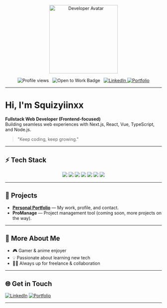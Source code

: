 <!-- Squizyiinxx's GitHub Profile README - Minimalist, Global, Professional -->

<p align="center">
  <img src="https://svgshare.com/i/16pM.svg" width="220" alt="Developer Avatar" />
</p>

<p align="center">
  <img src="https://komarev.com/ghpvc/?username=Squizyiinxx&style=flat-square&color=14E9BC" alt="Profile views" />
  &nbsp;
  <img src="https://img.shields.io/badge/Open%20to%20Work-14E9BC?style=flat-square&logo=github&logoColor=white" alt="Open to Work Badge" />
  &nbsp;
  <a href="https://www.linkedin.com/in/jul21/">
    <img src="https://img.shields.io/badge/LinkedIn-jul21-blue?style=flat-square&logo=linkedin" alt="LinkedIn">
  </a>
  <a href="https://squizyiinxx.vercel.app/">
    <img src="https://img.shields.io/badge/Portfolio-squizyiinxx.vercel.app-14E9BC?style=flat-square&logo=vercel" alt="Portfolio">
  </a>
</p>

---

# Hi, I'm Squizyiinxx

**Fullstack Web Developer (Frontend-focused)**  
Building seamless web experiences with Next.js, React, Vue, TypeScript, and Node.js.

> "Keep coding, keep growing."

---

## ⚡ Tech Stack

<p align="center">
  <img src="https://img.shields.io/badge/Next.js-000?style=for-the-badge&logo=next.js&logoColor=white"/>
  <img src="https://img.shields.io/badge/React-20232A?style=for-the-badge&logo=react&logoColor=61DAFB"/>
  <img src="https://img.shields.io/badge/Vue.js-35495e?style=for-the-badge&logo=vue.js&logoColor=4FC08D"/>
  <img src="https://img.shields.io/badge/Tailwind-06B6D4?style=for-the-badge&logo=tailwind-css&logoColor=white"/>
  <img src="https://img.shields.io/badge/TypeScript-007ACC?style=for-the-badge&logo=typescript&logoColor=white"/>
  <img src="https://img.shields.io/badge/Node.js-339933?style=for-the-badge&logo=nodedotjs&logoColor=white"/>
  <img src="https://img.shields.io/badge/JavaScript-F7DF1E?style=for-the-badge&logo=javascript&logoColor=black"/>
</p>

---

## 🚀 Projects

- [**Personal Portfolio**](https://squizyiinxx.vercel.app/) — My work, profile, and contact.
- **ProManage** — Project management tool (coming soon, more projects on the way).

---

## 👾 More About Me

- 🎮 Gamer & anime enjoyer
- 💡 Passionate about learning new tech
- 🧑‍💻 Always up for freelance & collaboration

---

## 🌐 Get in Touch

[![LinkedIn](https://img.shields.io/badge/LinkedIn-jul21-blue?style=flat-square&logo=linkedin)](https://www.linkedin.com/in/jul21/)
[![Portfolio](https://img.shields.io/badge/Portfolio-squizyiinxx.vercel.app-14E9BC?style=flat-square&logo=vercel)](https://squizyiinxx.vercel.app/)

---
